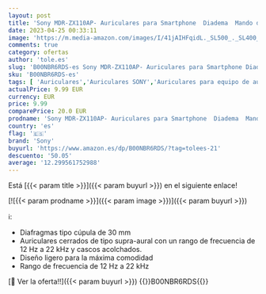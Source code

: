```yaml
---
layout: post
title: 'Sony MDR-ZX110AP- Auriculares para Smartphone  Diadema  Mando de Control  Micrófono  1000 Mw  Android y Iphone   Negro  20 X 15 X 3 5 cm'
date: 2023-04-25 00:33:11
image: 'https://m.media-amazon.com/images/I/41jAIHFqidL._SL500_._SL400_.jpg'
comments: true
category: ofertas
author: 'tole.es'
slug: 'B00NBR6RDS-es Sony MDR-ZX110AP- Auriculares para Smartphone Diadema...'
sku: 'B00NBR6RDS-es'
tags: [ 'Auriculares','Auriculares SONY','Auriculares para equipo de audio','Auriculares y accesorios','Electrónica','Productos auriculares','Self Service','Special Features Stores','iphone','sony','🇪🇸', ]
actualPrice: 9.99 EUR
currency: EUR
price: 9.99
comparePrice: 20.0 EUR
prodname: 'Sony MDR-ZX110AP- Auriculares para Smartphone  Diadema  Mando de Control  Micrófono  1000 Mw  Android y Iphone   Negro  20 X 15 X 3 5 cm'
country: 'es'
flag: '🇪🇸'
brand: 'Sony'
buyurl: 'https://www.amazon.es/dp/B00NBR6RDS/?tag=tolees-21'
descuento: '50.05'
average: '12.299561752988'
---
```


Está [{{< param title >}}]({{< param buyurl >}}) en el siguiente enlace!

[![{{< param prodname >}}]({{< param image >}})]({{< param buyurl >}})

ℹ️:

- Diafragmas tipo cúpula de 30 mm
- Auriculares cerrados de tipo supra-aural con un rango de frecuencia de 12 Hz a 22 kHz y cascos acolchados.
- Diseño ligero para la máxima comodidad
- Rango de frecuencia de 12 Hz a 22 kHz

[🛒 Ver la oferta!!]({{< param buyurl >}})
{{<world>}}B00NBR6RDS{{</world>}}
